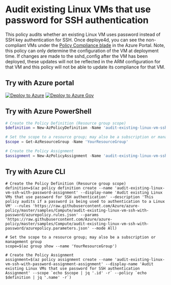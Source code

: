 # Audit existing Linux VMs that use password for SSH authentication

This policy audits whether an existing Linux VM uses password instead of SSH key authentication for SSH. Once deploye4d, you can see the non-compliant VMs under the [Policy Compliance blade](https://ms.portal.azure.com/#blade/Microsoft_Azure_Policy/PolicyMenuBlade/Compliance) in the Azure Portal. Note, this policy can only determine the configuration of the VM at deployment time. If changes are made to the sshd_config after the VM has been deployed, these updates will not be reflected in the ARM configuration for that VM and this policy will not be able to update its compliance for that VM.

## Try with Azure portal

[![Deploy to Azure](http://azuredeploy.net/deploybutton.png)](https://portal.azure.com/?#blade/Microsoft_Azure_Policy/CreatePolicyDefinitionBlade/uri/https%3A%2F%2Fraw.githubusercontent.com%2FAzure%2Fazure-policy%2Fmaster%2Fsamples%2FCompute%2Faudit-existing-linux-vm-ssh-with-password%2Fazurepolicy.json)
[![Deploy to Azure Gov](https://docs.microsoft.com/azure/governance/policy/media/deploy/deployGovbutton.png)](https://portal.azure.us/?#blade/Microsoft_Azure_Policy/CreatePolicyDefinitionBlade/uri/https%3A%2F%2Fraw.githubusercontent.com%2FAzure%2Fazure-policy%2Fmaster%2Fsamples%2FCompute%2Faudit-existing-linux-vm-ssh-with-password%2Fazurepolicy.json)

## Try with Azure PowerShell

````powershell
# Create the Policy Definition (Resource group scope)
$definition = New-AzPolicyDefinition -Name 'audit-existing-linux-vm-ssh-with-password' -DisplayName 'Audit existing Linux VMs that use password for SSH authentication' -description 'This policy audits if a password is being used to authentication to a Linux VM' -Policy 'https://raw.githubusercontent.com/Azure/azure-policy/master/samples/Compute/audit-existing-linux-vm-ssh-with-password/azurepolicy.rules.json' -Parameter 'https://raw.githubusercontent.com/Azure/azure-policy/master/samples/Compute/audit-existing-linux-vm-ssh-with-password/azurepolicy.parameters.json' -Mode All

# Set the scope to a resource group; may also be a subscription or management group
$scope = Get-AzResourceGroup -Name 'YourResourceGroup'

# Create the Policy Assignment
$assignment = New-AzPolicyAssignment -Name 'audit-existing-linux-vm-ssh-with-password-assignment' -DisplayName 'Audit existing Linux VMs that use password for SSH authentication Assignment' -Scope $scope.ResourceId -PolicyDefinition $definition
````

## Try with Azure CLI

```cli
# Create the Policy Definition (Resource group scope)
definition=$(az policy definition create --name 'audit-existing-linux-vm-ssh-with-password-assignment' --display-name 'Audit existing Linux VMs that use password for SSH authentication' --description 'This policy audits if a password is being used to authentication to a Linux VM' --rules 'https://raw.githubusercontent.com/Azure/azure-policy/master/samples/Compute/audit-existing-linux-vm-ssh-with-password/azurepolicy.rules.json' --params 'https://raw.githubusercontent.com/Azure/azure-policy/master/samples/Compute/audit-existing-linux-vm-ssh-with-password/azurepolicy.parameters.json' --mode All)

# Set the scope to a resource group; may also be a subscription or management group
scope=$(az group show --name 'YourResourceGroup')

# Create the Policy Assignment
assignment=$(az policy assignment create --name 'audit-existing-linux-vm-ssh-with-password-assignment-assignment' --display-name 'Audit existing Linux VMs that use password for SSH authentication Assignment' --scope `echo $scope | jq '.id' -r` --policy `echo $definition | jq '.name' -r`)
```